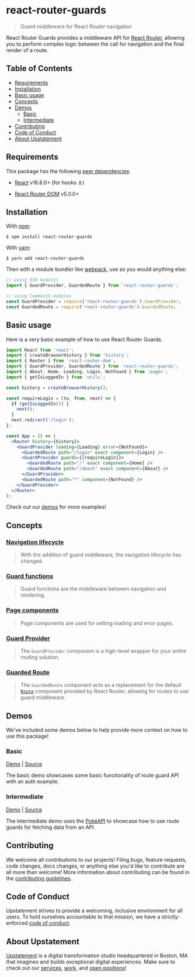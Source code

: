 # react-router-guards

> Guard middleware for React Router navigation

React Router Guards provides a middleware API for [React Router](https://reacttraining.com/react-router/), allowing you to perform complex logic between the call for navigation and the final render of a route.

## Table of Contents

- [Requirements](#requirements)
- [Installation](#installation)
- [Basic usage](#basic-usage)
- [Concepts](#concepts)
- [Demos](#demos)
  - [Basic](#basic)
  - [Intermediate](#intermediate)
- [Contributing](#contributing)
- [Code of Conduct](#code-of-conduct)
- [About Upstatement](#about-upstatement)

## Requirements

This package has the following [peer dependencies](https://docs.npmjs.com/files/package.json#peerdependencies):

- [React](https://www.npmjs.com/package/react) v16.8.0+ (for hooks ⚓️)

- [React Router DOM](https://www.npmjs.com/package/react-router-dom) v5.0.0+

## Installation

With [npm](https://www.npmjs.com):

```shell
$ npm install react-router-guards
```

With [yarn](https://yarnpkg.com/):

```shell
$ yarn add react-router-guards
```

Then with a module bundler like [webpack](https://webpack.github.io/), use as you would anything else:

```js
// using ES6 modules
import { GuardProvider, GuardedRoute } from 'react-router-guards';

// using CommonJS modules
const GuardProvider = require('react-router-guards').GuardProvider;
const GuardedRoute = require('react-router-guards').GuardedRoute;
```

## Basic usage

Here is a very basic example of how to use React Router Guards.

```jsx
import React from 'react';
import { createBrowserHistory } from 'history';
import { Router } from 'react-router-dom';
import { GuardProvider, GuardedRoute } from 'react-router-guards';
import { About, Home, Loading, Login, NotFound } from 'pages';
import { getIsLoggedIn } from 'utils';

const history = createBrowserHistory();

const requireLogin = (to, from, next) => {
  if (getIsLoggedIn()) {
    next();
  }
  next.redirect('/login');
};

const App = () => (
  <Router history={history}>
    <GuardProvider loading={Loading} error={NotFound}>
      <GuardedRoute path="/login" exact component={Login} />
      <GuardProvider guards={[requireLogin]}>
        <GuardedRoute path="/" exact component={Home} />
        <GuardedRoute path="/about" exact component={About} />
      </GuardProvider>
      <GuardedRoute path="*" component={NotFound} />
    </GuardProvider>
  </Router>
);
```

Check out our [demos](#demos) for more examples!

## Concepts

### [Navigation lifecycle](/docs/navigation-lifecycle.md)

> With the addition of guard middleware, the navigation lifecycle has changed.

### [Guard functions](/docs/guard-functions.md)

> Guard functions are the middleware between navigation and rendering.

### [Page components](/docs/page-components.md)

> Page components are used for setting loading and error pages.

### [Guard Provider](/docs/guard-provider.md)

> The `GuardProvider` component is a high-level wrapper for your entire routing solution.

### [Guarded Route](/docs/guarded-route.md)

> The `GuardedRoute` component acts as a replacement for the default [`Route`](https://reacttraining.com/react-router/core/api/Route) component provided by React Router, allowing for routes to use guard middleware.

## Demos

We've included some demos below to help provide more context on how to use this package!

### Basic

[Demo](#basic) | [Source](demos/basic)

The basic demo showcases some basic functionality of route guard API with an auth example.

### Intermediate

[Demo](#intermediate) | [Source](demos/intermediate)

The intermediate demo uses the [PokéAPI](https://pokeapi.co/) to showcase how to use route guards for fetching data from an API.

## Contributing

We welcome all contributions to our projects! Filing bugs, feature requests, code changes, docs changes, or anything else you'd like to contribute are all more than welcome! More information about contributing can be found in the [contributing guidelines](.github/CONTRIBUTING.md).

## Code of Conduct

Upstatement strives to provide a welcoming, inclusive environment for all users. To hold ourselves accountable to that mission, we have a strictly-enforced [code of conduct](CODE_OF_CONDUCT.md).

## About Upstatement

[Upstatement](https://www.upstatement.com/) is a digital transformation studio headquartered in Boston, MA that imagines and builds exceptional digital experiences. Make sure to check out our [services](https://www.upstatement.com/services/), [work](https://www.upstatement.com/work/), and [open positions](https://www.upstatement.com/jobs/)!
